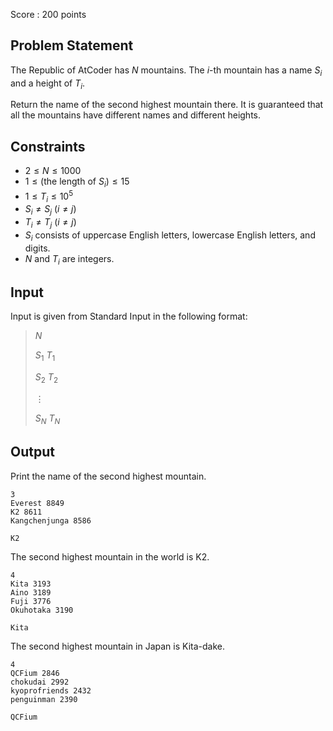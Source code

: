 Score : $200$ points

## Problem Statement

The Republic of AtCoder has $N$ mountains. The $i$-th mountain has a name $S_i$ and a height of $T_i$.

Return the name of the second highest mountain there. It is guaranteed that all the mountains have different names and different heights.

## Constraints

- $2 \leq N \leq 1000$
- $1 \leq ({}$the length of $S_i) \leq 15$
- $1 \leq T_i \leq 10^5$
- $S_i \neq S_j \ (i \neq j)$
- $T_i \neq T_j \ (i \neq j)$
- $S_i$ consists of uppercase English letters, lowercase English letters, and digits.
- $N$ and $T_i$ are integers.

## Input

Input is given from Standard Input in the following format:

> $N$
> 
> $S_1$ $T_1$
> 
> $S_2$ $T_2$
> 
> $\vdots$
> 
> $S_N$ $T_N$

## Output

Print the name of the second highest mountain.

```input1
3
Everest 8849
K2 8611
Kangchenjunga 8586
```

```output1
K2
```

The second highest mountain in the world is K2.

```input2
4
Kita 3193
Aino 3189
Fuji 3776
Okuhotaka 3190
```

```output2
Kita
```

The second highest mountain in Japan is Kita-dake.

```input3
4
QCFium 2846
chokudai 2992
kyoprofriends 2432
penguinman 2390
```

```output3
QCFium
```